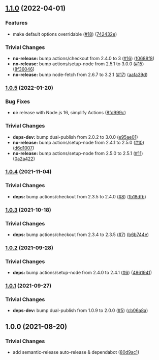 ## [1.1.0](https://github.com/filecoin-shipyard/js-lotus-client-provider-nodejs/compare/v1.0.5...v1.1.0) (2022-04-01)


### Features

* make default options overridable ([#18](https://github.com/filecoin-shipyard/js-lotus-client-provider-nodejs/issues/18)) ([742432e](https://github.com/filecoin-shipyard/js-lotus-client-provider-nodejs/commit/742432ee19cd4b16d990b52f2bbc73e817312d8b))


### Trivial Changes

* **no-release:** bump actions/checkout from 2.4.0 to 3 ([#16](https://github.com/filecoin-shipyard/js-lotus-client-provider-nodejs/issues/16)) ([f0688f8](https://github.com/filecoin-shipyard/js-lotus-client-provider-nodejs/commit/f0688f8fc1d5737caa990b881a24e3be3fe408bc))
* **no-release:** bump actions/setup-node from 2.5.1 to 3.0.0 ([#15](https://github.com/filecoin-shipyard/js-lotus-client-provider-nodejs/issues/15)) ([8f36046](https://github.com/filecoin-shipyard/js-lotus-client-provider-nodejs/commit/8f36046fe93fa0da3f79dd017192858667f7f33d))
* **no-release:** bump node-fetch from 2.6.7 to 3.2.1 ([#17](https://github.com/filecoin-shipyard/js-lotus-client-provider-nodejs/issues/17)) ([aafa39d](https://github.com/filecoin-shipyard/js-lotus-client-provider-nodejs/commit/aafa39d0516319d52e16b849e541fee205c2d570))

### [1.0.5](https://github.com/filecoin-shipyard/js-lotus-client-provider-nodejs/compare/v1.0.4...v1.0.5) (2022-01-20)


### Bug Fixes

* **ci:** release with Node.js 16, simplify Actions ([8fd999c](https://github.com/filecoin-shipyard/js-lotus-client-provider-nodejs/commit/8fd999c9c2c0ea7b91f9f6a8c0cf7e4ebcd2778b))


### Trivial Changes

* **deps-dev:** bump dual-publish from 2.0.2 to 3.0.0 ([e95ae01](https://github.com/filecoin-shipyard/js-lotus-client-provider-nodejs/commit/e95ae013d13671dc266da36fe4f97f7d681d5e81))
* **no-release:** bump actions/setup-node from 2.4.1 to 2.5.0 ([#10](https://github.com/filecoin-shipyard/js-lotus-client-provider-nodejs/issues/10)) ([d6d1007](https://github.com/filecoin-shipyard/js-lotus-client-provider-nodejs/commit/d6d1007a72a75be9f9c577ff437d7fc6095b291e))
* **no-release:** bump actions/setup-node from 2.5.0 to 2.5.1 ([#11](https://github.com/filecoin-shipyard/js-lotus-client-provider-nodejs/issues/11)) ([0a2a422](https://github.com/filecoin-shipyard/js-lotus-client-provider-nodejs/commit/0a2a42288633f1206e4d51e501618285c7fabf77))

### [1.0.4](https://github.com/filecoin-shipyard/js-lotus-client-provider-nodejs/compare/v1.0.3...v1.0.4) (2021-11-04)


### Trivial Changes

* **deps:** bump actions/checkout from 2.3.5 to 2.4.0 ([#8](https://github.com/filecoin-shipyard/js-lotus-client-provider-nodejs/issues/8)) ([fb18dfb](https://github.com/filecoin-shipyard/js-lotus-client-provider-nodejs/commit/fb18dfbf30aefef407c0d0a48a4e2161485f688e))

### [1.0.3](https://github.com/filecoin-shipyard/js-lotus-client-provider-nodejs/compare/v1.0.2...v1.0.3) (2021-10-18)


### Trivial Changes

* **deps:** bump actions/checkout from 2.3.4 to 2.3.5 ([#7](https://github.com/filecoin-shipyard/js-lotus-client-provider-nodejs/issues/7)) ([b6b744e](https://github.com/filecoin-shipyard/js-lotus-client-provider-nodejs/commit/b6b744eae2b25ee7376d41ba7a15ca43453344c1))

### [1.0.2](https://github.com/filecoin-shipyard/js-lotus-client-provider-nodejs/compare/v1.0.1...v1.0.2) (2021-09-28)


### Trivial Changes

* **deps:** bump actions/setup-node from 2.4.0 to 2.4.1 ([#6](https://github.com/filecoin-shipyard/js-lotus-client-provider-nodejs/issues/6)) ([4861941](https://github.com/filecoin-shipyard/js-lotus-client-provider-nodejs/commit/4861941eb19621385746455d6996c472fb1c9cd5))

### [1.0.1](https://github.com/filecoin-shipyard/js-lotus-client-provider-nodejs/compare/v1.0.0...v1.0.1) (2021-09-27)


### Trivial Changes

* **deps-dev:** bump dual-publish from 1.0.9 to 2.0.0 ([#5](https://github.com/filecoin-shipyard/js-lotus-client-provider-nodejs/issues/5)) ([cb06a8a](https://github.com/filecoin-shipyard/js-lotus-client-provider-nodejs/commit/cb06a8af536fa94e1c3bbb1c37a518bdce81bbcd))

## 1.0.0 (2021-08-20)


### Trivial Changes

* add semantic-release auto-release & dependabot ([80d9ac1](https://github.com/filecoin-shipyard/js-lotus-client-provider-nodejs/commit/80d9ac11905802c1c2891a8909ad4ec3df06481f))

